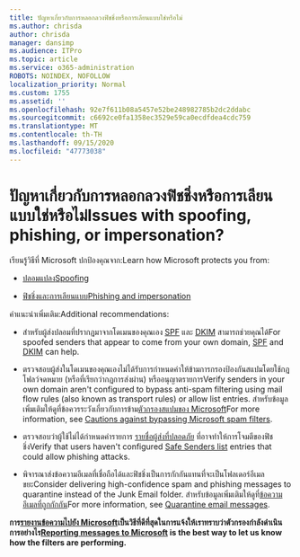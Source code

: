 ```yaml
---
title: ปัญหาเกี่ยวกับการหลอกลวงฟิชชิ่งหรือการเลียนแบบใช่หรือไม่
ms.author: chrisda
author: chrisda
manager: dansimp
ms.audience: ITPro
ms.topic: article
ms.service: o365-administration
ROBOTS: NOINDEX, NOFOLLOW
localization_priority: Normal
ms.custom: 1755
ms.assetid: ''
ms.openlocfilehash: 92e7f611b08a5457e52be248982785b2dc2ddabc
ms.sourcegitcommit: c6692ce0fa1358ec3529e59ca0ecdfdea4cdc759
ms.translationtype: MT
ms.contentlocale: th-TH
ms.lasthandoff: 09/15/2020
ms.locfileid: "47773038"
---
```

# <a name="issues-with-spoofing-phishing-or-impersonation"></a><span data-ttu-id="4c587-102">ปัญหาเกี่ยวกับการหลอกลวงฟิชชิ่งหรือการเลียนแบบใช่หรือไม่</span><span class="sxs-lookup"><span data-stu-id="4c587-102">Issues with spoofing, phishing, or impersonation?</span></span>

<span data-ttu-id="4c587-103">เรียนรู้วิธีที่ Microsoft ปกป้องคุณจาก:</span><span class="sxs-lookup"><span data-stu-id="4c587-103">Learn how Microsoft protects you from:</span></span>

- [<span data-ttu-id="4c587-104">ปลอมแปลง</span><span class="sxs-lookup"><span data-stu-id="4c587-104">Spoofing</span></span>](https://docs.microsoft.com/microsoft-365/security/office-365-security/anti-spoofing-protection)

- [<span data-ttu-id="4c587-105">ฟิชชิ่งและการเลียนแบบ</span><span class="sxs-lookup"><span data-stu-id="4c587-105">Phishing and impersonation</span></span>](https://docs.microsoft.com/microsoft-365/security/office-365-security/atp-anti-phishing)

<span data-ttu-id="4c587-106">คำแนะนำเพิ่มเติม:</span><span class="sxs-lookup"><span data-stu-id="4c587-106">Additional recommendations:</span></span>

- <span data-ttu-id="4c587-107">สำหรับผู้ส่งปลอมที่ปรากฏมาจากโดเมนของคุณเอง [SPF](https://docs.microsoft.com/microsoft-365/security/office-365-security/set-up-spf-in-office-365-to-help-prevent-spoofing) และ [DKIM](https://docs.microsoft.com/microsoft-365/security/office-365-security/use-dkim-to-validate-outbound-email) สามารถช่วยคุณได้</span><span class="sxs-lookup"><span data-stu-id="4c587-107">For spoofed senders that appear to come from your own domain, [SPF](https://docs.microsoft.com/microsoft-365/security/office-365-security/set-up-spf-in-office-365-to-help-prevent-spoofing) and [DKIM](https://docs.microsoft.com/microsoft-365/security/office-365-security/use-dkim-to-validate-outbound-email) can help.</span></span>

- <span data-ttu-id="4c587-108">ตรวจสอบผู้ส่งในโดเมนของคุณเองไม่ได้รับการกำหนดค่าให้ข้ามการกรองป้องกันสแปมโดยใช้กฎโฟลว์จดหมาย (หรือที่เรียกว่ากฎการส่งผ่าน) หรืออนุญาตรายการ</span><span class="sxs-lookup"><span data-stu-id="4c587-108">Verify senders in your own domain aren't configured to bypass anti-spam filtering using mail flow rules (also known as transport rules) or allow list entries.</span></span> <span data-ttu-id="4c587-109">สำหรับข้อมูลเพิ่มเติมให้ดูที่ข้อควรระวังเกี่ยวกับการข้าม[ตัวกรองสแปมของ Microsoft](https://docs.microsoft.com/exchange/troubleshoot/antispam/cautions-against-bypassing-spam-filters)</span><span class="sxs-lookup"><span data-stu-id="4c587-109">For more information, see [Cautions against bypassing Microsoft spam filters](https://docs.microsoft.com/exchange/troubleshoot/antispam/cautions-against-bypassing-spam-filters).</span></span>

- <span data-ttu-id="4c587-110">ตรวจสอบว่าผู้ใช้ไม่ได้กำหนดค่ารายการ [รายชื่อผู้ส่งที่ปลอดภัย](https://support.office.com/article/BE1BAEA0-BEAB-4A30-B968-9004332336CE) ที่อาจทำให้การโจมตีของฟิชชิ่ง</span><span class="sxs-lookup"><span data-stu-id="4c587-110">Verify that users haven't configured [Safe Senders list](https://support.office.com/article/BE1BAEA0-BEAB-4A30-B968-9004332336CE) entries that could allow phishing attacks.</span></span>

- <span data-ttu-id="4c587-111">พิจารณาส่งข้อความอีเมลที่เชื่อถือได้และฟิชชิ่งเป็นการกักกันแทนที่จะเป็นโฟลเดอร์อีเมลขยะ</span><span class="sxs-lookup"><span data-stu-id="4c587-111">Consider delivering high-confidence spam and phishing messages to quarantine instead of the Junk Email folder.</span></span> <span data-ttu-id="4c587-112">สำหรับข้อมูลเพิ่มเติมให้ดูที่[ข้อความอีเมลที่ถูกกักกัน](https://docs.microsoft.com/microsoft-365/security/office-365-security/quarantine-email-messages)</span><span class="sxs-lookup"><span data-stu-id="4c587-112">For more information, see [Quarantine email messages](https://docs.microsoft.com/microsoft-365/security/office-365-security/quarantine-email-messages).</span></span>

<span data-ttu-id="4c587-113">**การ[รายงานข้อความไปยัง Microsoft](https://support.office.com/article/b5caa9f1-cdf3-4443-af8c-ff724ea719d2)เป็นวิธีที่ดีที่สุดในการแจ้งให้เราทราบว่าตัวกรองกำลังดำเนินการอย่างไร**</span><span class="sxs-lookup"><span data-stu-id="4c587-113">**[Reporting messages to Microsoft](https://support.office.com/article/b5caa9f1-cdf3-4443-af8c-ff724ea719d2) is the best way to let us know how the filters are performing.**</span></span>
